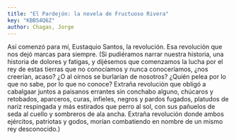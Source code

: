 ```yaml
---
title: "El Pardejón: la novela de Fructuoso Rivera"
key: "KBB54Q6Z"
author: Chagas, Jorge
---
```

<div data-schema-version="8"><p>Así comenzó para mí, Eustaquio Santos, la revolución. Esa revolución que nos dejó marcas para siempre. (Si pudiéramos narrar nuestra historia, una historia de dolores y fatigas, y dijésemos que comenzamos la lucha por el rey de estas tierras que no conocíamos y nunca conoceríamos, ¿nos creerían, acaso? ¿O al oírnos se burlarían de nosotros? ¿Quién pelea por lo que no sabe, por lo que no conoce? Extraña revolución que obligó a cabalgaar juntos a paisanos errantes sin conchabo alguno, chúcaros y retobados, aparceros, curas, infieles, negros y pardos fugados, platudos de nariz respingada y más estirados que perro al sol, con sus pañuelos de seda al cuello y sombreros de ala ancha. Extraña revolución donde ambos ejércitos, patriotas y godos, morían combatiendo en nombre de un mismo rey desconocido.)</p> </div>